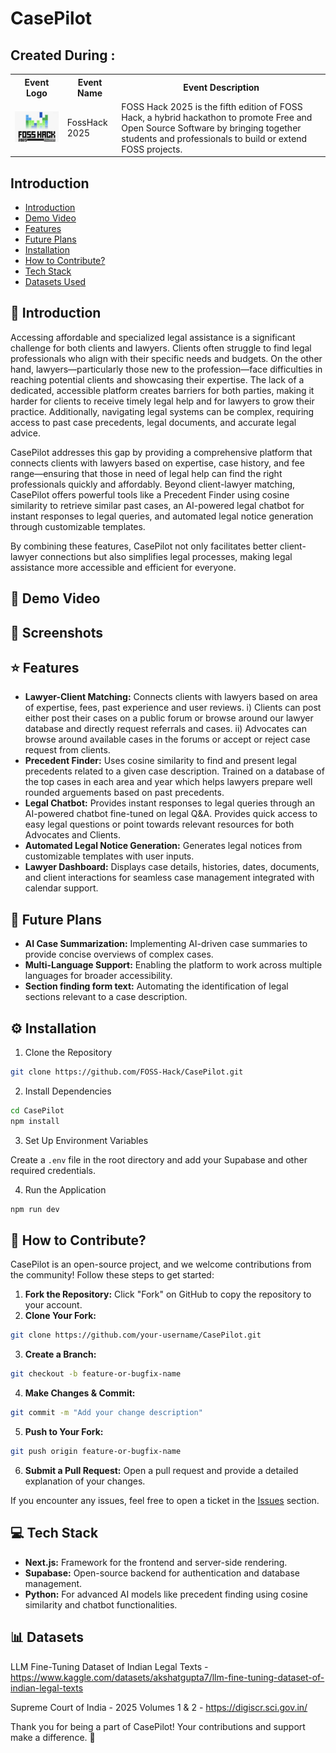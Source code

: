 # CasePilot

## Created During : 
<table>
    <tr>
      <th>Event Logo</th>
      <th>Event Name</th>
      <th>Event Description</th>
    </tr>
    <tr>
        <td><img src="foss-hack-logo.png" width="200" height="auto"/></td>
        <td>FossHack 2025</td>
        <td>FOSS Hack 2025 is the fifth edition of FOSS Hack, a hybrid hackathon to promote Free and Open Source Software by bringing together students and professionals to build or extend FOSS projects.
    </tr>
</table>

## Introduction

- [Introduction](#-Introduction)
- [Demo Video](#-Demo-Video)
- [Features](#-Features)
- [Future Plans](#-Future-Plans)
- [Installation](#-Installation)
- [How to Contribute?](#-How-to-Contribute)
- [Tech Stack](#-Tech-Stack)
- [Datasets Used](#-Datasets)

## 📝 Introduction

Accessing affordable and specialized legal assistance is a significant challenge for both clients and lawyers. Clients often struggle to find legal professionals who align with their specific needs and budgets. On the other hand, lawyers—particularly those new to the profession—face difficulties in reaching potential clients and showcasing their expertise. The lack of a dedicated, accessible platform creates barriers for both parties, making it harder for clients to receive timely legal help and for lawyers to grow their practice. Additionally, navigating legal systems can be complex, requiring access to past case precedents, legal documents, and accurate legal advice.

CasePilot addresses this gap by providing a comprehensive platform that connects clients with lawyers based on expertise, case history, and fee range—ensuring that those in need of legal help can find the right professionals quickly and affordably. Beyond client-lawyer matching, CasePilot offers powerful tools like a Precedent Finder using cosine similarity to retrieve similar past cases, an AI-powered legal chatbot for instant responses to legal queries, and automated legal notice generation through customizable templates.

By combining these features, CasePilot not only facilitates better client-lawyer connections but also simplifies legal processes, making legal assistance more accessible and efficient for everyone.

## 🎥 Demo Video


## 📸 Screenshots

## ⭐ Features

- **Lawyer-Client Matching:** Connects clients with lawyers based on area of expertise, fees, past experience and user reviews.
          i)  Clients can post either post their cases on a public forum or browse around our lawyer database and directly request referrals and cases.
          ii) Advocates can browse around available cases in the forums or accept or reject case request from clients.
- **Precedent Finder:** Uses cosine similarity to find and present legal precedents related to a given case description.
          Trained on a database of the top cases in each area and year which helps lawyers prepare well rounded arguements based on past precedents.
- **Legal Chatbot:** Provides instant responses to legal queries through an AI-powered chatbot fine-tuned on legal Q&A.
          Provides quick access to easy legal questions or point towards relevant resources for both Advocates and Clients. 
- **Automated Legal Notice Generation:** Generates legal notices from customizable templates with user inputs.
- **Lawyer Dashboard:** Displays case details, histories, dates, documents, and client interactions for seamless case management integrated with calendar support.

## 🚀 Future Plans

- **AI Case Summarization:** Implementing AI-driven case summaries to provide concise overviews of complex cases.
- **Multi-Language Support:** Enabling the platform to work across multiple languages for broader accessibility.
- **Section finding form text:** Automating the identification of legal sections relevant to a case description.

## ⚙️ Installation

1. Clone the Repository

```bash
git clone https://github.com/FOSS-Hack/CasePilot.git
```

2. Install Dependencies

```bash
cd CasePilot
npm install
```

3. Set Up Environment Variables

Create a `.env` file in the root directory and add your Supabase and other required credentials.

4. Run the Application

```bash
npm run dev
```

## 🤝 How to Contribute?

CasePilot is an open-source project, and we welcome contributions from the community! Follow these steps to get started:

1. **Fork the Repository:** Click "Fork" on GitHub to copy the repository to your account.
2. **Clone Your Fork:**

```bash
git clone https://github.com/your-username/CasePilot.git
```

3. **Create a Branch:**

```bash
git checkout -b feature-or-bugfix-name
```

4. **Make Changes & Commit:**

```bash
git commit -m "Add your change description"
```

5. **Push to Your Fork:**

```bash
git push origin feature-or-bugfix-name
```

6. **Submit a Pull Request:** Open a pull request and provide a detailed explanation of your changes.

If you encounter any issues, feel free to open a ticket in the [Issues](https://github.com/FOSS-Hack/CasePilot/issues) section.

## 💻 Tech Stack

- **Next.js:** Framework for the frontend and server-side rendering.
- **Supabase:** Open-source backend for authentication and database management.
- **Python:** For advanced AI models like precedent finding using cosine similarity and chatbot functionalities.

## 📊 Datasets

LLM Fine-Tuning Dataset of Indian Legal Texts - https://www.kaggle.com/datasets/akshatgupta7/llm-fine-tuning-dataset-of-indian-legal-texts

Supreme Court of India - 2025 Volumes 1 & 2 - https://digiscr.sci.gov.in/

Thank you for being a part of CasePilot! Your contributions and support make a difference. 🚀


